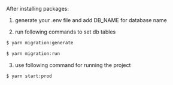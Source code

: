 After installing packages:

1) generate your .env file and add DB_NAME for database name

2) run following commands to set db tables

```bash
$ yarn migration:generate
```

```bash
$ yarn migration:run
```

3) use following command for running the project

```bash
$ yarn start:prod
```